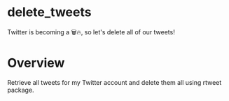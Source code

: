 # delete_tweets
Twitter is becoming a 🗑️🔥, so let's delete all of our tweets!

# Overview

Retrieve all tweets for my Twitter account and delete them all using rtweet package.
